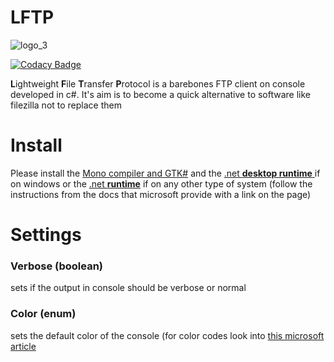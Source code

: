 # LFTP
![logo_3](https://github.com/xela-the-proto/LFTP/assets/78649142/9a70c669-8639-45ca-946e-e5d17668e8ed)

[![Codacy Badge](https://app.codacy.com/project/badge/Grade/6136235d9cc74322a0318878ee9cacd1)](https://app.codacy.com/gh/xela-the-proto/LFTP/dashboard?utm_source=gh&utm_medium=referral&utm_content=&utm_campaign=Badge_grade)


**L**ightweight **F**ile **T**ransfer **P**rotocol is a barebones FTP client on console developed in c#. It's aim is to become a quick alternative to software like filezilla not to replace them
# Install

Please install the [Mono compiler and GTK#](https://www.mono-project.com/download/stable/) and the [.net **desktop runtime** ](https://dotnet.microsoft.com/en-us/download/dotnet/thank-you/runtime-desktop-7.0.14-windows-x64-installer) if on windows or the [.net **runtime**](https://dotnet.microsoft.com/en-us/download/dotnet/scripts) if on any other type of system (follow the instructions from the docs that microsoft provide with a link on the page)

# Settings

### Verbose (boolean)
sets if the output in console should be verbose or normal 
### Color (enum)
sets the default color of the console (for color codes look into [this microsoft article](https://learn.microsoft.com/en-us/dotnet/api/system.consolecolor?view=net-8.0)
